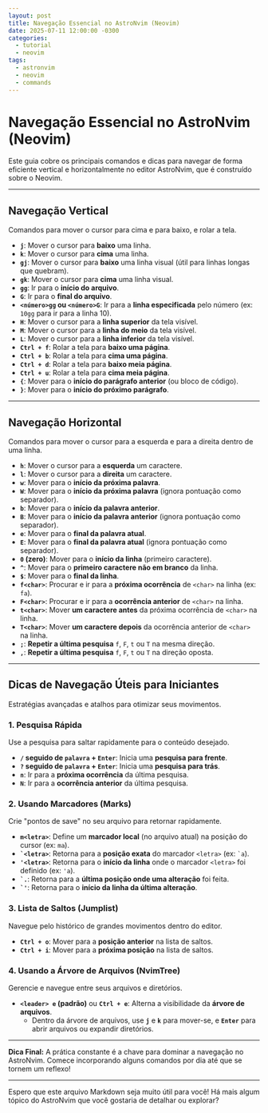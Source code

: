 ```yaml
---
layout: post
title: Navegação Essencial no AstroNvim (Neovim)
date: 2025-07-11 12:00:00 -0300
categories:
  - tutorial
  - neovim
tags:
  - astronvim
  - neovim
  - commands
---
```


# Navegação Essencial no AstroNvim (Neovim)

Este guia cobre os principais comandos e dicas para navegar de forma eficiente vertical e horizontalmente no editor AstroNvim, que é construído sobre o Neovim.

---

## Navegação Vertical

Comandos para mover o cursor para cima e para baixo, e rolar a tela.

* **`j`**: Mover o cursor para **baixo** uma linha.
* **`k`**: Mover o cursor para **cima** uma linha.
* **`gj`**: Mover o cursor para **baixo** uma linha visual (útil para linhas longas que quebram).
* **`gk`**: Mover o cursor para **cima** uma linha visual.
* **`gg`**: Ir para o **início do arquivo**.
* **`G`**: Ir para o **final do arquivo**.
* **`<número>gg` ou `<número>G`**: Ir para a **linha especificada** pelo número (ex: `10gg` para ir para a linha 10).
* **`H`**: Mover o cursor para a **linha superior** da tela visível.
* **`M`**: Mover o cursor para a **linha do meio** da tela visível.
* **`L`**: Mover o cursor para a **linha inferior** da tela visível.
* **`Ctrl + f`**: Rolar a tela para **baixo uma página**.
* **`Ctrl + b`**: Rolar a tela para **cima uma página**.
* **`Ctrl + d`**: Rolar a tela para **baixo meia página**.
* **`Ctrl + u`**: Rolar a tela para **cima meia página**.
* **`{`**: Mover para o **início do parágrafo anterior** (ou bloco de código).
* **`}`**: Mover para o **início do próximo parágrafo**.

---

## Navegação Horizontal

Comandos para mover o cursor para a esquerda e para a direita dentro de uma linha.

* **`h`**: Mover o cursor para a **esquerda** um caractere.
* **`l`**: Mover o cursor para a **direita** um caractere.
* **`w`**: Mover para o **início da próxima palavra**.
* **`W`**: Mover para o **início da próxima palavra** (ignora pontuação como separador).
* **`b`**: Mover para o **início da palavra anterior**.
* **`B`**: Mover para o **início da palavra anterior** (ignora pontuação como separador).
* **`e`**: Mover para o **final da palavra atual**.
* **`E`**: Mover para o **final da palavra atual** (ignora pontuação como separador).
* **`0` (zero)**: Mover para o **início da linha** (primeiro caractere).
* **`^`**: Mover para o **primeiro caractere não em branco** da linha.
* **`$`**: Mover para o **final da linha**.
* **`f<char>`**: Procurar e ir para a **próxima ocorrência** de `<char>` na linha (ex: `fa`).
* **`F<char>`**: Procurar e ir para a **ocorrência anterior** de `<char>` na linha.
* **`t<char>`**: Mover **um caractere antes** da próxima ocorrência de `<char>` na linha.
* **`T<char>`**: Mover **um caractere depois** da ocorrência anterior de `<char>` na linha.
* **`;`**: **Repetir a última pesquisa** `f`, `F`, `t` ou `T` na mesma direção.
* **`,`**: **Repetir a última pesquisa** `f`, `F`, `t` ou `T` na direção oposta.

---

## Dicas de Navegação Úteis para Iniciantes

Estratégias avançadas e atalhos para otimizar seus movimentos.

### 1. Pesquisa Rápida

Use a pesquisa para saltar rapidamente para o conteúdo desejado.

* **`/` seguido de `palavra` + `Enter`**: Inicia uma **pesquisa para frente**.
* **`?` seguido de `palavra` + `Enter`**: Inicia uma **pesquisa para trás**.
* **`n`**: Ir para a **próxima ocorrência** da última pesquisa.
* **`N`**: Ir para a **ocorrência anterior** da última pesquisa.

### 2. Usando Marcadores (Marks)

Crie "pontos de save" no seu arquivo para retornar rapidamente.

* **`m<letra>`**: Define um **marcador local** (no arquivo atual) na posição do cursor (ex: `ma`).
* **`` `<letra> ``**: Retorna para a **posição exata** do marcador `<letra>` (ex: `` `a ``).
* **`` '<letra> ``**: Retorna para o **início da linha** onde o marcador `<letra>` foi definido (ex: `` 'a ``).
* **`` `. ``**: Retorna para a **última posição onde uma alteração** foi feita.
* **`` `' ``**: Retorna para o **início da linha da última alteração**.

### 3. Lista de Saltos (Jumplist)

Navegue pelo histórico de grandes movimentos dentro do editor.

* **`Ctrl + o`**: Mover para a **posição anterior** na lista de saltos.
* **`Ctrl + i`**: Mover para a **próxima posição** na lista de saltos.

### 4. Usando a Árvore de Arquivos (NvimTree)

Gerencie e navegue entre seus arquivos e diretórios.

* **`<leader> e` (padrão)** ou **`Ctrl + e`**: Alterna a visibilidade da **árvore de arquivos**.
    * Dentro da árvore de arquivos, use **`j`** e **`k`** para mover-se, e **`Enter`** para abrir arquivos ou expandir diretórios.

---

**Dica Final:** A prática constante é a chave para dominar a navegação no AstroNvim. Comece incorporando alguns comandos por dia até que se tornem um reflexo!

---

Espero que este arquivo Markdown seja muito útil para você! Há mais algum tópico do AstroNvim que você gostaria de detalhar ou explorar?
